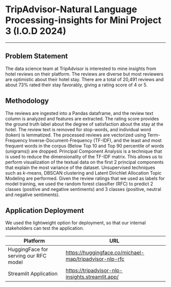 # TripAdvisor-Natural Language Processing-insights for Mini Project 3 (I.O.D 2024)
---
## Problem Statement

The data science team at TripAdvisor is interested to mine insights from hotel reviews on their platform. The reviews are diverse but most reviewers are optimistic about their hotel stay. There are a total of 20,491 reviews and about 73% rated their stay favorably, giving a rating score of 4 or 5.

## Methodology

The reviews are ingested into a Pandas dataframe, and the review text column is analyzed and features are extracted. The rating score provides the ground truth label about the degree of satisfaction about the stay at the hotel. The review text is removed for stop-words, and individual word (token) is lemmatized. The processed reviews are vectorized using Term-Frequency Inverse-Document-Frequency (TF-IDF), and the least and most frequent words in the corpus (Below Top 10 and Top 90 percentile of words (unigrams)) are dropped. Principal Component Analysis is a technique that is used to reduce the dimensionality of the TF-IDF matrix. This allows us to perform visualization of the textual data on the first 2 principal components that explain the most variance of the dataset. Unsupervised techniques such as $k$-means, DBSCAN clustering and Latent Dirichlet Allocation Topic Modeling are performed. Given the review ratings that we used as labels for model training, we used the random forest classifier (RFC) to predict 2 classes (positive and negative sentiments) and 3 classes (positive, neutral and negative sentiments).

## Application Deployment

We used the lightweight option for deployment, so that our internal stakeholders can test the application.

| Platform                                        | URL                                                    |
|-------------------------------------------------|--------------------------------------------------------|
| HuggingFace for serving our RFC model           | https://huggingface.co/michael-map/tripadvisor-nlp-rfc |
| Streamlit Application                           | https://tripadvisor-nlp-insights.streamlit.app/        |
